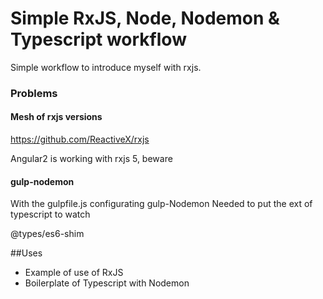 # Simple RxJS, Node, Nodemon & Typescript workflow
Simple workflow to introduce myself with rxjs.

### Problems
#### Mesh of rxjs versions
https://github.com/ReactiveX/rxjs

Angular2 is working with rxjs 5, beware

#### gulp-nodemon
With the gulpfile.js configurating gulp-Nodemon
Needed to put the ext of typescript to watch

@types/es6-shim

##Uses
- Example of use of RxJS
- Boilerplate of Typescript with Nodemon
